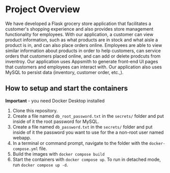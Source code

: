 # Project Overview

We have developed a Flask grocery store application that facilitates a customer's shopping experience and also provides store management functionality for employees. With our application, a customer can view product information, such as what products are in stock and what aisle a product is in, and can also place orders online. Employees are able to view similar information about products in order to help customers, can service orders that customers placed online, and can add or delete prodcuts from inventroy. Our application uses Appsmith to generate front-end UI pages that customers and employees can interact with. Our application also uses MySQL to persist data (inventory, customer order, etc.,).  

## How to setup and start the containers
**Important** - you need Docker Desktop installed

1. Clone this repository.  
1. Create a file named `db_root_password.txt` in the `secrets/` folder and put inside of it the root password for MySQL. 
1. Create a file named `db_password.txt` in the `secrets/` folder and put inside of it the password you want to use for the a non-root user named webapp. 
1. In a terminal or command prompt, navigate to the folder with the `docker-compose.yml` file.  
1. Build the images with `docker compose build`
1. Start the containers with `docker compose up`.  To run in detached mode, run `docker compose up -d`. 




